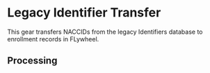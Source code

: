 # Legacy Identifier Transfer

This gear transfers NACCIDs from the legacy Identifiers database to enrollment records in FLywheel.

## Processing

